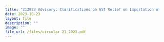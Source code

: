 ```yaml
---
title: "212023 Advisory: Clarifications on GST Relief on Importation of Goods"
date: 2023-10-23
layout: file
description: ""
image: ""
file_url: /files/circular 21_2023.pdf
---
```

